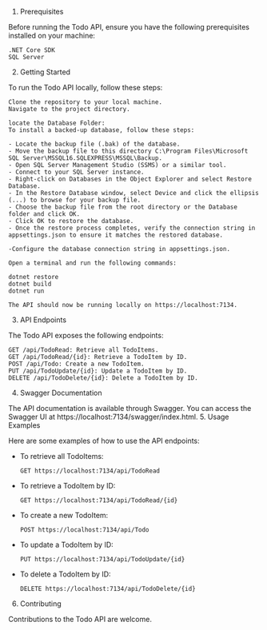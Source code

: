 1. Prerequisites <a name="prerequisites"></a>

Before running the Todo API, ensure you have the following prerequisites installed on your machine:

    .NET Core SDK
    SQL Server

2. Getting Started <a name="getting-started"></a>

To run the Todo API locally, follow these steps:

    Clone the repository to your local machine.
    Navigate to the project directory.

    locate the Database Folder:
    To install a backed-up database, follow these steps:

    - Locate the backup file (.bak) of the database.
    - Move the backup file to this directory C:\Program Files\Microsoft SQL Server\MSSQL16.SQLEXPRESS\MSSQL\Backup.
    - Open SQL Server Management Studio (SSMS) or a similar tool.
    - Connect to your SQL Server instance.
    - Right-click on Databases in the Object Explorer and select Restore Database.
    - In the Restore Database window, select Device and click the ellipsis (...) to browse for your backup file.
    - Choose the backup file from the root directory or the Database folder and click OK.
    - Click OK to restore the database.
    - Once the restore process completes, verify the connection string in appsettings.json to ensure it matches the restored database.

    -Configure the database connection string in appsettings.json.

    Open a terminal and run the following commands:

    dotnet restore
    dotnet build
    dotnet run

    The API should now be running locally on https://localhost:7134.

3. API Endpoints <a name="api-endpoints"></a>

The Todo API exposes the following endpoints:

    GET /api/TodoRead: Retrieve all TodoItems.
    GET /api/TodoRead/{id}: Retrieve a TodoItem by ID.
    POST /api/Todo: Create a new TodoItem.
    PUT /api/TodoUpdate/{id}: Update a TodoItem by ID.
    DELETE /api/TodoDelete/{id}: Delete a TodoItem by ID.

4. Swagger Documentation <a name="swagger-documentation"></a>

The API documentation is available through Swagger. You can access the Swagger UI at https://localhost:7134/swagger/index.html.
5. Usage Examples <a name="usage-examples"></a>

Here are some examples of how to use the API endpoints:

- To retrieve all TodoItems:
    ```
    GET https://localhost:7134/api/TodoRead
    ```

- To retrieve a TodoItem by ID:
    ```
    GET https://localhost:7134/api/TodoRead/{id}
    ```

- To create a new TodoItem:
    ```
    POST https://localhost:7134/api/Todo
    ```

- To update a TodoItem by ID:
    ```
    PUT https://localhost:7134/api/TodoUpdate/{id}
    ```

- To delete a TodoItem by ID:
    ```
    DELETE https://localhost:7134/api/TodoDelete/{id}
    ```

6. Contributing <a name="contributing"></a>

Contributions to the Todo API are welcome.
